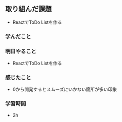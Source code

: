 ## 取り組んだ課題
 - ReactでToDo Listを作る

### 学んだこと

### 明日やること
 - ReactでToDo Listを作る

### 感じたこと
- 0から開発するとスムーズにいかない箇所が多い印象


### 学習時間
- 2h